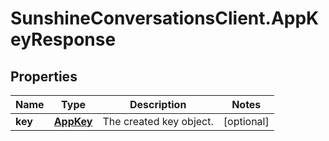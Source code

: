 # SunshineConversationsClient.AppKeyResponse

## Properties

Name | Type | Description | Notes
------------ | ------------- | ------------- | -------------
**key** | [**AppKey**](AppKey.md) | The created key object. | [optional] 


